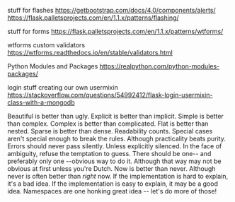 stuff for flashes
https://getbootstrap.com/docs/4.0/components/alerts/
https://flask.palletsprojects.com/en/1.1.x/patterns/flashing/


stuff for forms
https://flask.palletsprojects.com/en/1.1.x/patterns/wtforms/

wtforms custom validators
https://wtforms.readthedocs.io/en/stable/validators.html

Python Modules and Packages
https://realpython.com/python-modules-packages/

login stuff
creating our own usermixin
https://stackoverflow.com/questions/54992412/flask-login-usermixin-class-with-a-mongodb

Beautiful is better than ugly.
Explicit is better than implicit.
Simple is better than complex.
Complex is better than complicated.
Flat is better than nested.
Sparse is better than dense.
Readability counts.
Special cases aren't special enough to break the rules.
Although practicality beats purity.
Errors should never pass silently.
Unless explicitly silenced.
In the face of ambiguity, refuse the temptation to guess.
There should be one-- and preferably only one --obvious way to do it.
Although that way may not be obvious at first unless you're Dutch.
Now is better than never.
Although never is often better than *right* now.
If the implementation is hard to explain, it's a bad idea.
If the implementation is easy to explain, it may be a good idea.
Namespaces are one honking great idea -- let's do more of those!